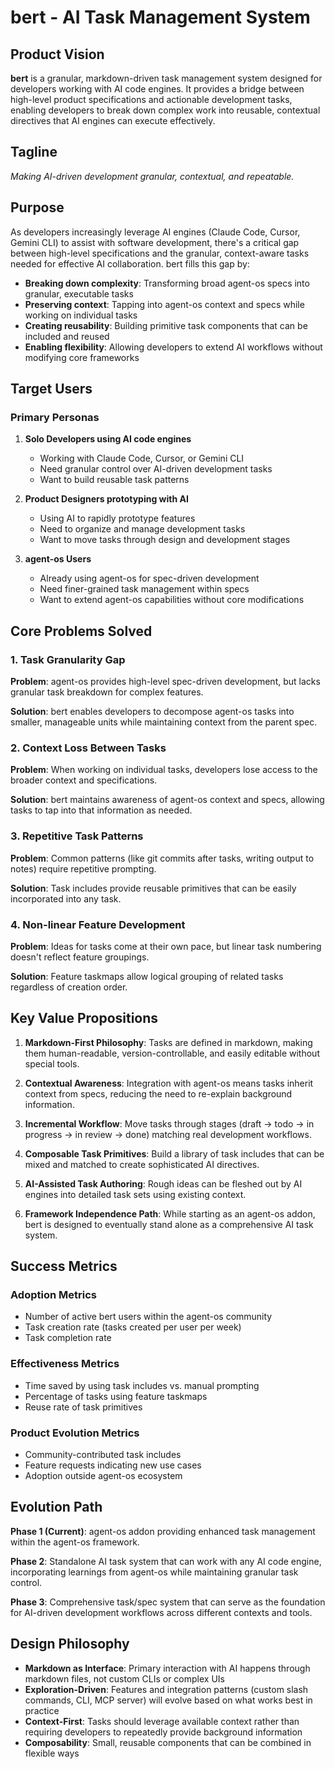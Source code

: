 # bert - AI Task Management System

## Product Vision

**bert** is a granular, markdown-driven task management system designed for developers working with AI code engines. It provides a bridge between high-level product specifications and actionable development tasks, enabling developers to break down complex work into reusable, contextual directives that AI engines can execute effectively.

## Tagline

_Making AI-driven development granular, contextual, and repeatable._

## Purpose

As developers increasingly leverage AI engines (Claude Code, Cursor, Gemini CLI) to assist with software development, there's a critical gap between high-level specifications and the granular, context-aware tasks needed for effective AI collaboration. bert fills this gap by:

- **Breaking down complexity**: Transforming broad agent-os specs into granular, executable tasks
- **Preserving context**: Tapping into agent-os context and specs while working on individual tasks
- **Creating reusability**: Building primitive task components that can be included and reused
- **Enabling flexibility**: Allowing developers to extend AI workflows without modifying core frameworks

## Target Users

### Primary Personas

1. **Solo Developers using AI code engines**
   - Working with Claude Code, Cursor, or Gemini CLI
   - Need granular control over AI-driven development tasks
   - Want to build reusable task patterns

2. **Product Designers prototyping with AI**
   - Using AI to rapidly prototype features
   - Need to organize and manage development tasks
   - Want to move tasks through design and development stages

3. **agent-os Users**
   - Already using agent-os for spec-driven development
   - Need finer-grained task management within specs
   - Want to extend agent-os capabilities without core modifications

## Core Problems Solved

### 1. Task Granularity Gap
**Problem**: agent-os provides high-level spec-driven development, but lacks granular task breakdown for complex features.

**Solution**: bert enables developers to decompose agent-os tasks into smaller, manageable units while maintaining context from the parent spec.

### 2. Context Loss Between Tasks
**Problem**: When working on individual tasks, developers lose access to the broader context and specifications.

**Solution**: bert maintains awareness of agent-os context and specs, allowing tasks to tap into that information as needed.

### 3. Repetitive Task Patterns
**Problem**: Common patterns (like git commits after tasks, writing output to notes) require repetitive prompting.

**Solution**: Task includes provide reusable primitives that can be easily incorporated into any task.

### 4. Non-linear Feature Development
**Problem**: Ideas for tasks come at their own pace, but linear task numbering doesn't reflect feature groupings.

**Solution**: Feature taskmaps allow logical grouping of related tasks regardless of creation order.

## Key Value Propositions

1. **Markdown-First Philosophy**: Tasks are defined in markdown, making them human-readable, version-controllable, and easily editable without special tools.

2. **Contextual Awareness**: Integration with agent-os means tasks inherit context from specs, reducing the need to re-explain background information.

3. **Incremental Workflow**: Move tasks through stages (draft → todo → in progress → in review → done) matching real development workflows.

4. **Composable Task Primitives**: Build a library of task includes that can be mixed and matched to create sophisticated AI directives.

5. **AI-Assisted Task Authoring**: Rough ideas can be fleshed out by AI engines into detailed task sets using existing context.

6. **Framework Independence Path**: While starting as an agent-os addon, bert is designed to eventually stand alone as a comprehensive AI task system.

## Success Metrics

### Adoption Metrics
- Number of active bert users within the agent-os community
- Task creation rate (tasks created per user per week)
- Task completion rate

### Effectiveness Metrics
- Time saved by using task includes vs. manual prompting
- Percentage of tasks using feature taskmaps
- Reuse rate of task primitives

### Product Evolution Metrics
- Community-contributed task includes
- Feature requests indicating new use cases
- Adoption outside agent-os ecosystem

## Evolution Path

**Phase 1 (Current)**: agent-os addon providing enhanced task management within the agent-os framework.

**Phase 2**: Standalone AI task system that can work with any AI code engine, incorporating learnings from agent-os while maintaining granular task control.

**Phase 3**: Comprehensive task/spec system that can serve as the foundation for AI-driven development workflows across different contexts and tools.

## Design Philosophy

- **Markdown as Interface**: Primary interaction with AI happens through markdown files, not custom CLIs or complex UIs
- **Exploration-Driven**: Features and integration patterns (custom slash commands, CLI, MCP server) will evolve based on what works best in practice
- **Context-First**: Tasks should leverage available context rather than requiring developers to repeatedly provide background information
- **Composability**: Small, reusable components that can be combined in flexible ways

